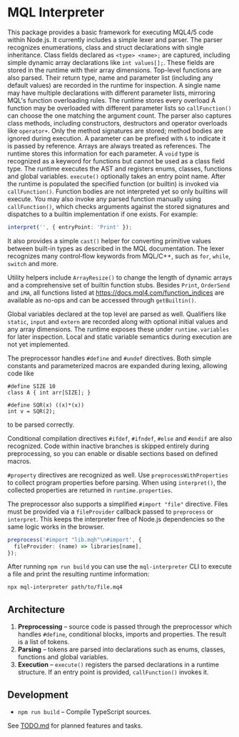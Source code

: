 # MQL Interpreter

This package provides a basic framework for executing MQL4/5 code within Node.js.
It currently includes a simple lexer and parser. The parser recognizes
enumerations, class and struct declarations with single inheritance. Class fields
declared as `<type> <name>;` are captured, including simple dynamic array
declarations like `int values[];`. These fields are stored in the runtime
with their array dimensions. Top-level functions are also parsed. Their return
type, name and parameter list (including any default values) are recorded in the
runtime for inspection.
A single name may have multiple declarations with different parameter lists,
mirroring MQL's function overloading rules. The runtime stores every overload
A function may be overloaded with different parameter lists so `callFunction()`
can choose the one matching the argument count. The parser also captures class
methods, including constructors, destructors and operator overloads like
`operator+`. Only the method signatures are stored; method bodies are ignored
during execution.
A parameter can be prefixed with `&` to indicate it is passed by reference.
Arrays are always treated as references. The runtime stores this information for
each parameter.
A `void` type is recognized as a keyword for functions but cannot be used
as a class field type.
The runtime executes the AST and registers enums, classes, functions and global
variables. `execute()` optionally takes an entry point name. After the runtime is
populated the specified function (or builtin) is invoked via `callFunction()`.
Function bodies are not interpreted yet so only builtins will execute.
You may also invoke any parsed function manually using `callFunction()`, which
checks arguments against the stored signatures and dispatches to a builtin
implementation if one exists.
For example:

```ts
interpret('', { entryPoint: 'Print' });
```
It also provides a simple `cast()` helper for converting primitive values
between built-in types as described in the MQL documentation. The lexer
recognizes many control‑flow keywords from MQL/C++, such as `for`, `while`,
`switch` and more.

Utility helpers include `ArrayResize()` to change the length of dynamic
arrays and a comprehensive set of builtin function stubs. Besides
`Print`, `OrderSend` and `iMA`, all functions listed at
<https://docs.mql4.com/function_indices> are available as no-ops and can
be accessed through `getBuiltin()`.

Global variables declared at the top level are parsed as well. Qualifiers
like `static`, `input` and `extern` are recorded along with optional
initial values and any array dimensions. The runtime exposes these under
`runtime.variables` for later inspection. Local and static variable
semantics during execution are not yet implemented.

The preprocessor handles `#define` and `#undef` directives. Both simple
constants and parameterized macros are expanded during lexing, allowing code like

```mql
#define SIZE 10
class A { int arr[SIZE]; }

#define SQR(x) ((x)*(x))
int v = SQR(2);
```

to be parsed correctly.

Conditional compilation directives `#ifdef`, `#ifndef`, `#else` and `#endif`
are also recognized. Code within inactive branches is skipped entirely during
preprocessing, so you can enable or disable sections based on defined macros.

`#property` directives are recognized as well. Use `preprocessWithProperties`
to collect program properties before parsing. When using `interpret()`, the
collected properties are returned in `runtime.properties`.

The preprocessor also supports a simplified `#import "file"` directive.  Files
must be provided via a `fileProvider` callback passed to `preprocess` or
`interpret`.  This keeps the interpreter free of Node.js dependencies so the
same logic works in the browser.

```ts
preprocess('#import "lib.mqh"\n#import', {
  fileProvider: (name) => libraries[name],
});
```

After running `npm run build` you can use the `mql-interpreter` CLI to execute a
file and print the resulting runtime information:

```bash
npx mql-interpreter path/to/file.mq4
```

## Architecture

1. **Preprocessing** – source code is passed through the preprocessor which
   handles `#define`, conditional blocks, imports and properties. The result is a
   list of tokens.
2. **Parsing** – tokens are parsed into declarations such as enums, classes,
   functions and global variables.
3. **Execution** – `execute()` registers the parsed declarations in a runtime
   structure. If an entry point is provided, `callFunction()` invokes it.

## Development

- `npm run build` – Compile TypeScript sources.

See [TODO.md](TODO.md) for planned features and tasks.

